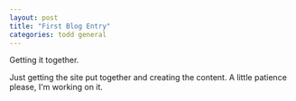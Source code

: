 ```yaml
---
layout: post
title: "First Blog Entry"
categories: todd general
---
```

Getting it together.

Just getting the site put together and creating the content. A little patience please, I'm working on it.
